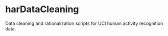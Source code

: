 harDataCleaning
===============

Data cleaning and rationalization scripts for UCI human activity recognition data.
